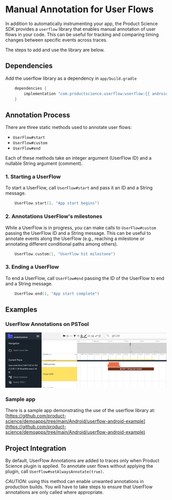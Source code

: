 # Manual Annotation for User Flows

In addition to automatically instrumenting your app, the Product Science SDK provides a `userflow` library that enables manual annotation of user flows in your code. 
This can be useful for tracking and comparing timing changes between specific events across traces.

The steps to add and use the library are below.

## Dependencies
 Add the userflow library as a dependency in `app/build.gradle`

```groovy
    dependencies {
        implementation "com.productscience.userflow:userflow:{{ android_release() }}"
    }
```

## Annotation Process

There are three static methods used to annotate user flows:

* `UserFlow#start`
* `UserFlow#custom`
* `UserFlow#end`

Each of these methods take an integer argument (UserFlow ID) and a nullable String argument (comment).

### 1. Starting a UserFlow
To start a UserFlow, call `UserFlow#start` and pass it an ID and a String message.
```kotlin
    UserFlow.start(1, "App start begins")
```

### 2. Annotations UserFlow's milestones
While a UserFlow is in progress, you can make calls to `UserFlow#custom` passing the UserFlow ID and a String message. 
This can be useful to annotate events along the UserFlow (e.g., reaching a milestone or annotating different conditional paths among others).
```kotlin
    UserFlow.custom(1, "UserFlow hit milestone")
```    

### 3. Ending a UserFlow
To end a UserFlow, call `UserFlow#end` passing the ID of the UserFlow to end and a String message.
```kotlin
    UserFlow.end(1, "App start complete")
```
    
## Examples
### UserFlow Annotations on PSTool
![trace](../images/userflow-trace.png)

### Sample app
There is a sample app demonstrating the use of the userflow library at:
[https://github.com/product-science/demoapps/tree/main/Android/userflow-android-example](https://github.com/product-science/demoapps/tree/main/Android/userflow-android-example)


## Project Integration
By default, UserFlow Annotations are added to traces only when Product Science plugin is applied.
To annotate user flows without applying the plugin, call `UserFlow#setAlwaysAnnotate(true)`.   

_CAUTION_: using this method can enable unwanted annotations in production builds.
You will have to take steps to ensure that UserFlow annotations are only called where appropriate.
